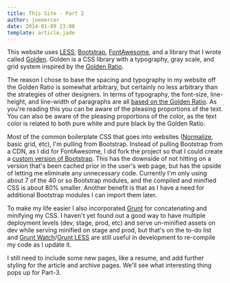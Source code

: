 ```yaml
---
title: This Site - Part 2
author: joemercer
date: 2014-01-09 23:00
template: article.jade
---
```


This website uses [LESS](http://lesscss.org/), [Bootstrap](http://getbootstrap.com/), [FontAwesome](http://fontawesome.io/), and a library that I wrote called [Golden](http://joemercer.github.io/golden/). Golden is a CSS library with a typography, gray scale, and grid system inspired by the [Golden Ratio](http://en.wikipedia.org/wiki/Golden_ratio).

<span class="more"></span>

The reason I chose to base the spacing and typography in my website off the Golden Ratio is somewhat arbitrary, but certainly no less arbitrary than the strategies of other designers. In terms of typography, the font-size, line-height, and line-width of paragraphs are all [based on the Golden Ratio](http://www.pearsonified.com/2011/12/golden-ratio-typography.php). As you're reading this you can be aware of the pleasing proportions of the text. You can also be aware of the pleasing proportions of the color, as the text color is related to both pure white and pure black by the Golden Ratio.

Most of the common boilerplate CSS that goes into websites ([Normalize](http://necolas.github.io/normalize.css/), basic grid, etc), I'm pulling from Bootstrap. Instead of pulling Bootstrap from a CDN, as I did for FontAwesome, I did fork the project so that I could create a [custom version of Bootstrap](http://coding.smashingmagazine.com/2013/03/12/customizing-bootstrap/). This has the downside of not hitting on a version that's been cached prior in the user's web page, but has the upside of letting me eliminate any unnecessary code. Currently I'm only using about 7 of the 40 or so Bootstrap modules, and the compiled and minified CSS is about 80% smaller. Another benefit is that as I have a need for additional Bootstrap modules I can import them later.

To make my life easier I also incorporated [Grunt](http://gruntjs.com/) for concatenating and minifying my CSS. I haven't yet found out a good way to have multiple deployment levels (dev, stage, prod, etc) and serve un-minified assets on dev while serving minified on stage and prod, but that's on the to-do list and [Grunt Watch](https://github.com/gruntjs/grunt-contrib-watch)/[Grunt LESS](https://github.com/gruntjs/grunt-contrib-less) are still useful in development to re-compile my code as I update it. 

I still need to include some new pages, like a resume, and add further styling for the article and archive pages. We'll see what interesting thing pops up for Part-3.
